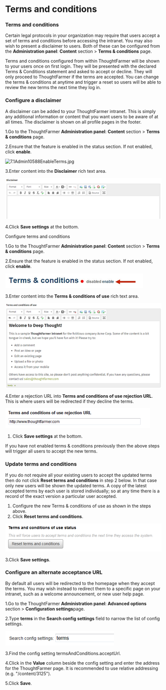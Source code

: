 # Terms and conditions



### Terms and conditions

Certain legal protocols in your organization may require that users accept a set of terms and conditions before accessing the intranet. You may also wish to present a disclaimer to users. Both of these can be configured from the **Administration panel**: **Content** section &gt; **Terms & conditions** page.  
  
Terms and conditions configured from within ThoughtFarmer will be shown to your users once on first login. They will be presented with the declared Terms & Conditions statement and asked to accept or decline. They will only proceed to ThoughtFarmer if the terms are accepted. You can change the terms & conditions at anytime and trigger a reset so users will be able to review the new terms the next time they log in.

### Configure a disclaimer

A disclaimer can be added to your ThoughtFarmer intranet. This is simply any additional information or content that you want users to be aware of at all times. The disclaimer is shown on all profile pages in the footer.

1.Go to the ThoughtFarmer **Administration panel**: **Content** section &gt; **Terms & conditions** page.

2.Ensure that the feature is enabled in the status section. If not enabled, click **enable**.

![7.1Admin10588EnableTerms.jpg](https://community.thoughtfarmer.com/imagethumb/40831800000/16578/950x950/False/7.1Admin10588EnableTerms.jpg)

3.Enter content into the **Disclaimer** rich text area.

![](../../.gitbook/assets/1%20%2864%29.png)



4.Click **Save settings** at the bottom.

Configure terms and conditions

1.Go to the ThoughtFarmer **Administration panel**: **Content** section &gt; **Terms & conditions** page.

2.Ensure that the feature is enabled in the status section. If not enabled, click **enable**.

![](../../.gitbook/assets/2%20%2864%29.jpg)

3.Enter content into the **Terms & conditions of use** rich text area.

![](../../.gitbook/assets/3%20%288%29.png)

4.Enter a rejection URL into **Terms and conditions of use rejection URL**. This is where users will be redirected if they decline the terms.

![](../../.gitbook/assets/4%20%2858%29.png)

1. Click **Save settings** at the bottom.

If you have not enabled terms & conditions previously then the above steps will trigger all users to accept the new terms.

### Update terms and conditions <a id="section2"></a>

If you do not require all your existing users to accept the updated terms then do not click **Reset terms and conditions** in step 2 below. In that case only new users will be shown the updated terms. A copy of the latest accepted terms by each user is stored individually; so at any time there is a record of the exact version a particular user accepted.

1. Configure the new Terms & conditions of use as shown in the steps above.
2. Click **Reset terms and conditions**.

![](../../.gitbook/assets/5%20%2819%29.png)

3.Click **Save settings**.

### Configure an alternate acceptance URL <a id="section3"></a>

By default all users will be redirected to the homepage when they accept the terms. You may wish instead to redirect them to a specific page on your intranet, such as a welcome announcement, or new user help page.

1.Go to the ThoughtFarmer **Administration panel**: **Advanced options** section &gt; **Configuration settings**page.

2.Type **terms** in the **Search config settings** field to narrow the list of config settings.

![](../../.gitbook/assets/6%20%2830%29.png)

3.Find the config setting termsAndConditions.acceptUrl.

4.Click in the **Value** column beside the config setting and enter the address for the ThoughtFarmer page. It is recommended to use relative addressing \(e.g. "/content/3125"\).

5.Click **Save**.

